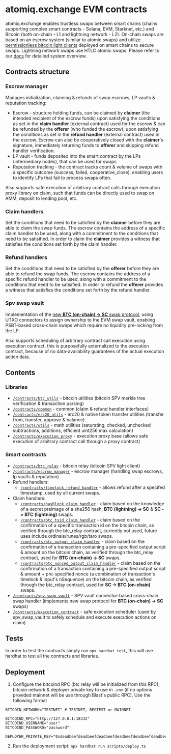 # atomiq.exchange EVM contracts

atomiq.exchange enables trustless swaps between smart chains (chains supporting complex smart contracts - Solana, EVM, Starknet, etc.) and Bitcoin (both on-chain - L1 and lightning network - L2). On-chain swaps are based on an escrow system (similar to atomic swaps) and utilize [permissionless bitcoin light clients](/contracts/btc_relay) deployed on smart chains to secure swaps. Lightning network swaps use HTLC atomic swaps. Please refer to our [docs](https://docs.atomiq.exchange/) for detailed system overview.

## Contracts structure

### Escrow manager

Manages initialization, claiming & refunds of swap escrows, LP vaults & reputation tracking:
- Escrow - structure holding funds, can be claimed by __claimer__ (the intended recipient of the escrow funds) upon satisfying the conditions as set in the __claim handler__ (external contract) used for the escrow & can be refunded by the __offerer__ (who funded the escrow), upon satisfying the conditions as set in the __refund handler__ (external contract) used in the escrow. Escrow can also be cooperatively closed with the __claimer__'s signature, immediately returning funds to __offerer__ and skipping refund handler verification.
- LP vault - funds deposited into the smart contract by the LPs (intermediary nodes), that can be used for swaps
- Reputation tracking - the contract tracks count & volume of swaps with a specific outcome (success, failed, cooperative_close), enabling users to identify LPs that fail to process swaps often.

Also supports safe execution of arbitrary contract calls through execution proxy library on claim, such that funds can be directly used to swap on AMM, deposit to lending pool, etc.

### Claim handlers

Set the conditions that need to be satisfied by the __claimer__ before they are able to claim the swap funds. The escrow contains the address of a specific claim handler to be used, along with a commitment to the conditions that need to be satisified. In order to claim the __claimer__ provides a witness that satisfies the conditions set forth by the claim handler.

### Refund handlers

Set the conditions that need to be satisfied by the __offerer__ before they are able to refund the swap funds. The escrow contains the address of a specific refund handler to be used, along with a commitment to the conditions that need to be satisified. In order to refund the __offerer__ provides a witness that satisfies the conditions set forth by the refund handler.

### Spv swap vault

Implementation of the [new __BTC (on-chain) -> SC__ swap protocol](https://docs.atomiq.exchange/spv-swaps-on-chain), using UTXO connectors to assign ownership to the EVM swap vault, enabling PSBT-based cross-chain swaps which require no liquidity pre-locking from the LP.

Also supports scheduling of arbitrary contract call execution using execution contract, this is purposefully externalized to the execution contract, because of no data-availability guarantees of the actual execution action data.

## Contents

### Libraries

- [`/contracts/btc_utils`](/contracts/btc_utils) - bitcoin utilities (bitcoin SPV merkle tree verification & transaction parsing)
- [`/contracts/common`](/contracts/common) - common (claim & refund handler interfaces)
- [`/contracts/erc20_utils`](/contracts/transfer_utils) - erc20 & native token transfer utilities (transfer from, transfer, approve & balance)
- [`/contracts/utils`](/contracts/utils) - math utilities (saturating, checked, unchecked subtractions, additions, efficient uint256 max calculation)
- [`/contracts/execution_proxy`](/contracts/execution_proxy) - execution proxy base (allows safe execution of arbitrary contract call through a proxy contract)

### Smart contracts

- [`/contracts/btc_relay`](/contracts/btc_relay) - bitcoin relay (bitcoin SPV light client)
- [`/contracts/escrow_manager`](/contracts/escrow_manager) - escrow manager (handling swap escrows, lp vaults & reputation)
- Refund handlers:
    - [`/contracts/timelock_refund_handler`](/contracts/timelock_refund_handler) - allows refund after a specifed timestamp, used by all current swaps.
- Claim handlers:
    - [`/contracts/hashlock_claim_handler`](/contracts/hashlock_claim_handler) - claim based on the knowledge of a secret preimage of a sha256 hash, __BTC (lightning) -> SC__ & __SC -> BTC (lightning)__ swaps.
    - [`/contracts/btc_txid_claim_handler`](/contracts/btc_txid_claim_handler) - claim based on the confirmation of a specific transaction id on the bitcoin chain, as verified through the btc_relay contract, currently not used, future uses include ordinals/runes/rgb/taro swaps.
    - [`/contracts/btc_output_claim_handler`](/contracts/btc_output_claim_handler) - claim based on the confirmation of a transaction containing a pre-specified output script & amount on the bitcoin chain, as verified through the btc_relay contract, used for __BTC (on-chain) -> SC__ swaps.
    - [`/contracts/btc_nonced_output_claim_handler`](/contracts/btc_nonced_output_claim_handler) - claim based on the confirmation of a transaction containing a pre-specified output script & amount + pre-specified nonce (a combination of transaction's timelock & input's nSequence) on the bitcoin chain, as verified through the btc_relay contract, used for __SC -> BTC (on-chain)__ swaps.
- [`/contracts/spv_swap_vault`](/contracts/spv_swap_vault) - SPV vault connector-based cross-chain swap handler (implements new swap protocol for __BTC (on-chain) -> SC__ swaps)
- [`/contracts/execution_contract`](/contracts/execution_contract) - safe execution scheduler (used by spv_swap_vault to safely schedule and execute execution actions on claim)

## Tests

In order to test the contracts simply run `npx hardhat test`, this will use hardhat to test all the contracts and libraries.

## Deployment

1. Configure the bitcoind RPC (btc relay will be initialized from this RPC), bitcoin network & deployer private key to use in `.env` (if no options provided mainnet will be use through Blast's public RPC). Use the following format

```
BITCOIN_NETWORK="TESTNET" # TESTNET, REGTEST or MAINNET

BITCOIND_RPC="http://127.0.0.1:18332"
BITCOIND_USERNAME="user"
BITCOIND_PASSWORD="password"

DEPLOYER_PRIVATE_KEY="0xdeadbeefdeadbeefdeadbeefdeadbeefdeadbeefdeadbeefdeadbeefdeadbeef"
```

2. Run the deployment script: `npx hardhat run scripts/deploy.ts`
